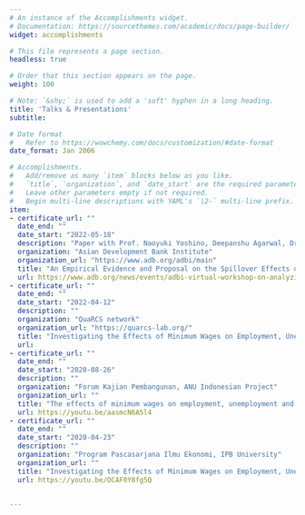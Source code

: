 ```yaml
---
# An instance of the Accomplishments widget.
# Documentation: https://sourcethemes.com/academic/docs/page-builder/
widget: accomplishments

# This file represents a page section.
headless: true

# Order that this section appears on the page.
weight: 100

# Note: `&shy;` is used to add a 'soft' hyphen in a long heading.
title: 'Talks & Presentations'
subtitle:

# Date format
#   Refer to https://wowchemy.com/docs/customization/#date-format
date_format: Jan 2006

# Accomplishments.
#   Add/remove as many `item` blocks below as you like.
#   `title`, `organization`, and `date_start` are the required parameters.
#   Leave other parameters empty if not required.
#   Begin multi-line descriptions with YAML's `|2-` multi-line prefix.
item:
- certificate_url: ""
  date_end: ""
  date_start: "2022-05-18"
  description: "Paper with Prof. Naoyuki Yoshino, Deepanshu Agarwal, Dr. Dina Azghaliyeva, Dr. KE Seetharam"
  organization: "Asian Development Bank Institute"
  organization_url: "https://www.adb.org/adbi/main"
  title: "An Empirical Evidence and Proposal on the Spillover Effects of Information and Communication Technology Infrastructure in India"
  url: https://www.adb.org/news/events/adbi-virtual-workshop-on-analyzing-infrastructure-impacts-in-asia-through-big-data-socioeconomic-spillover-assessment#event-presentations 
- certificate_url: ""
  date_end: ""
  date_start: "2022-04-12"
  description: ""
  organization: "QuaRCS network"
  organization_url: "https://quarcs-lab.org/"
  title: "Investigating the Effects of Minimum Wages on Employment, Unemployment, and Labor Force Participation in Indonesia: A Dynamic Spatial Panel Approach"
  url: 
- certificate_url: ""
  date_end: ""
  date_start: "2020-08-26"
  description: ""
  organization: "Forum Kajian Pembangunan, ANU Indonesian Project"
  organization_url: ""
  title: "The effects of minimum wages on employment, unemployment and labour participation"
  url: https://youtu.be/aasmcN6A5l4
- certificate_url: ""
  date_end: ""
  date_start: "2020-04-23"
  description: ""
  organization: "Program Pascasarjana Ilmu Ekonomi, IPB University" 
  organization_url: ""
  title: "Investigating the Effects of Minimum Wages on Employment, Unemployment, and Labor Force Participation in Indonesia: A Dynamic Spatial Panel Approach"
  url: https://youtu.be/OCAF0Y8fg5Q


---
```

